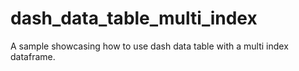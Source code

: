 # dash_data_table_multi_index
A sample showcasing how to use dash data table with a multi index dataframe.
